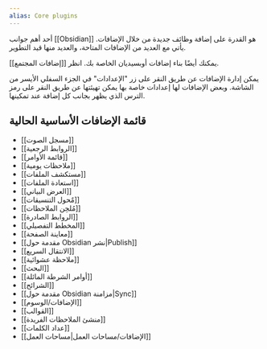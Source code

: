 ```yaml
---
alias: Core plugins
---
```


أحد أهم جوانب [[Obsidian]] هو القدرة على إضافة وظائف جديدة من خلال الإضافات. يأتي مع العديد من الإضافات المتاحة، والعديد منها قيد التطوير.

يمكنك أيضًا بناء إضافات أوبسيديان الخاصة بك. انظر [[إضافات المجتمع]].

يمكن إدارة الإضافات عن طريق النقر على زر "الإعدادات" في الجزء السفلي الأيسر من الشاشة. وبعض الإضافات لها إعدادات خاصة بها يمكن تهيئتها عن طريق النقر على رمز الترس الذي يظهر بجانب كل إضافة عند تمكينها.

## قائمة الإضافات الأساسية الحالية

- [[مسجل الصوت]]
- [[الروابط الرجعية]]
- [[قائمة الأوامر]]
- [[ملاحظات يومية]]
- [[مستكشف الملفات]]
- [[استعادة الملفات]]
- [[العرض البياني]]
- [[مٌحول التنسيقات]]
- [[مُلحِن الملاحظات]]
- [[الروابط الصادرة]]
- [[المخطط التفصيلي]]
- [[معاينة الصفحة]]
- [[مقدمة حول Obsidian نشر|Publish]]
- [[الانتقال السريع]]
- [[ملاحظة عشوائية]]
- [[البحث]]
- [[أوامر الشرطة المائلة]]
- [[الشرائح]]
- [[مقدمة حول Obsidian مزامنة|Sync]]
- [[الإضافات/الوسوم]]
- [[القوالب]]
- [[منشئ الملاحظات الفريدة]]
- [[عداد الكلمات]]
- [[الإضافات/مساحات العمل|مساحات العمل]]
